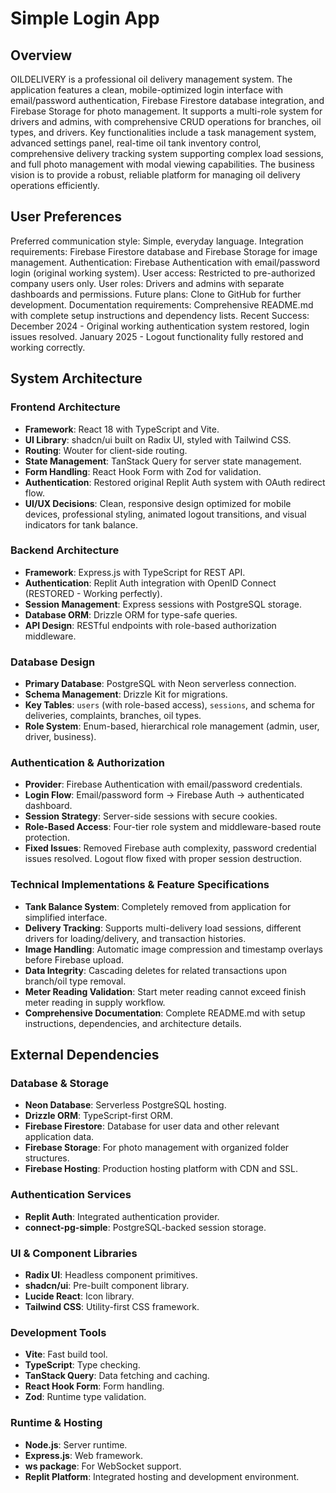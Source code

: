 # Simple Login App

## Overview

OILDELIVERY is a professional oil delivery management system. The application features a clean, mobile-optimized login interface with email/password authentication, Firebase Firestore database integration, and Firebase Storage for photo management. It supports a multi-role system for drivers and admins, with comprehensive CRUD operations for branches, oil types, and drivers. Key functionalities include a task management system, advanced settings panel, real-time oil tank inventory control, comprehensive delivery tracking system supporting complex load sessions, and full photo management with modal viewing capabilities. The business vision is to provide a robust, reliable platform for managing oil delivery operations efficiently.

## User Preferences

Preferred communication style: Simple, everyday language.
Integration requirements: Firebase Firestore database and Firebase Storage for image management.
Authentication: Firebase Authentication with email/password login (original working system).
User access: Restricted to pre-authorized company users only.
User roles: Drivers and admins with separate dashboards and permissions.
Future plans: Clone to GitHub for further development.
Documentation requirements: Comprehensive README.md with complete setup instructions and dependency lists.
Recent Success: December 2024 - Original working authentication system restored, login issues resolved. January 2025 - Logout functionality fully restored and working correctly.

## System Architecture

### Frontend Architecture
- **Framework**: React 18 with TypeScript and Vite.
- **UI Library**: shadcn/ui built on Radix UI, styled with Tailwind CSS.
- **Routing**: Wouter for client-side routing.
- **State Management**: TanStack Query for server state management.
- **Form Handling**: React Hook Form with Zod for validation.
- **Authentication**: Restored original Replit Auth system with OAuth redirect flow.
- **UI/UX Decisions**: Clean, responsive design optimized for mobile devices, professional styling, animated logout transitions, and visual indicators for tank balance.

### Backend Architecture
- **Framework**: Express.js with TypeScript for REST API.
- **Authentication**: Replit Auth integration with OpenID Connect (RESTORED - Working perfectly).
- **Session Management**: Express sessions with PostgreSQL storage.
- **Database ORM**: Drizzle ORM for type-safe queries.
- **API Design**: RESTful endpoints with role-based authorization middleware.

### Database Design
- **Primary Database**: PostgreSQL with Neon serverless connection.
- **Schema Management**: Drizzle Kit for migrations.
- **Key Tables**: `users` (with role-based access), `sessions`, and schema for deliveries, complaints, branches, oil types.
- **Role System**: Enum-based, hierarchical role management (admin, user, driver, business).

### Authentication & Authorization
- **Provider**: Firebase Authentication with email/password credentials.
- **Login Flow**: Email/password form → Firebase Auth → authenticated dashboard.
- **Session Strategy**: Server-side sessions with secure cookies.
- **Role-Based Access**: Four-tier role system and middleware-based route protection.
- **Fixed Issues**: Removed Firebase auth complexity, password credential issues resolved. Logout flow fixed with proper session destruction.

### Technical Implementations & Feature Specifications
- **Tank Balance System**: Completely removed from application for simplified interface.
- **Delivery Tracking**: Supports multi-delivery load sessions, different drivers for loading/delivery, and transaction histories.
- **Image Handling**: Automatic image compression and timestamp overlays before Firebase upload.
- **Data Integrity**: Cascading deletes for related transactions upon branch/oil type removal.
- **Meter Reading Validation**: Start meter reading cannot exceed finish meter reading in supply workflow.
- **Comprehensive Documentation**: Complete README.md with setup instructions, dependencies, and architecture details.

## External Dependencies

### Database & Storage
- **Neon Database**: Serverless PostgreSQL hosting.
- **Drizzle ORM**: TypeScript-first ORM.
- **Firebase Firestore**: Database for user data and other relevant application data.
- **Firebase Storage**: For photo management with organized folder structures.
- **Firebase Hosting**: Production hosting platform with CDN and SSL.

### Authentication Services
- **Replit Auth**: Integrated authentication provider.
- **connect-pg-simple**: PostgreSQL-backed session storage.

### UI & Component Libraries
- **Radix UI**: Headless component primitives.
- **shadcn/ui**: Pre-built component library.
- **Lucide React**: Icon library.
- **Tailwind CSS**: Utility-first CSS framework.

### Development Tools
- **Vite**: Fast build tool.
- **TypeScript**: Type checking.
- **TanStack Query**: Data fetching and caching.
- **React Hook Form**: Form handling.
- **Zod**: Runtime type validation.

### Runtime & Hosting
- **Node.js**: Server runtime.
- **Express.js**: Web framework.
- **ws package**: For WebSocket support.
- **Replit Platform**: Integrated hosting and development environment.